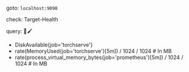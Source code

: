 goto: `localhost:9090`

check: Target-Health

query: 🎨🖌️
- DiskAvailable{job='torchserve'}
- rate(MemoryUsed{job='torchserve'}[5m]) / 1024 / 1024  # In MB
- rate(process_virtual_memory_bytes{job='prometheus'}[5m]) / 1024 / 1024  # In MB